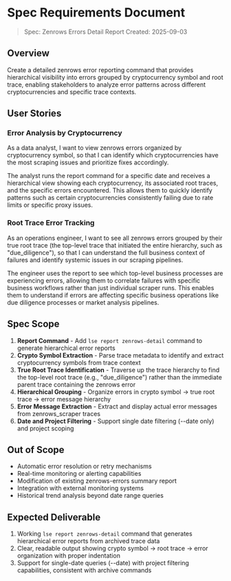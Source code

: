 # Spec Requirements Document

> Spec: Zenrows Errors Detail Report
> Created: 2025-09-03

## Overview

Create a detailed zenrows error reporting command that provides hierarchical visibility into errors grouped by cryptocurrency symbol and root trace, enabling stakeholders to analyze error patterns across different cryptocurrencies and specific trace contexts.

## User Stories

### Error Analysis by Cryptocurrency

As a data analyst, I want to view zenrows errors organized by cryptocurrency symbol, so that I can identify which cryptocurrencies have the most scraping issues and prioritize fixes accordingly.

The analyst runs the report command for a specific date and receives a hierarchical view showing each cryptocurrency, its associated root traces, and the specific errors encountered. This allows them to quickly identify patterns such as certain cryptocurrencies consistently failing due to rate limits or specific proxy issues.

### Root Trace Error Tracking

As an operations engineer, I want to see all zenrows errors grouped by their true root trace (the top-level trace that initiated the entire hierarchy, such as "due_diligence"), so that I can understand the full business context of failures and identify systemic issues in our scraping pipelines.

The engineer uses the report to see which top-level business processes are experiencing errors, allowing them to correlate failures with specific business workflows rather than just individual scraper runs. This enables them to understand if errors are affecting specific business operations like due diligence processes or market analysis pipelines.

## Spec Scope

1. **Report Command** - Add `lse report zenrows-detail` command to generate hierarchical error reports
2. **Crypto Symbol Extraction** - Parse trace metadata to identify and extract cryptocurrency symbols from trace context
3. **True Root Trace Identification** - Traverse up the trace hierarchy to find the top-level root trace (e.g., "due_diligence") rather than the immediate parent trace containing the zenrows error
4. **Hierarchical Grouping** - Organize errors in crypto symbol → true root trace → error message hierarchy
5. **Error Message Extraction** - Extract and display actual error messages from zenrows_scraper traces
6. **Date and Project Filtering** - Support single date filtering (--date only) and project scoping

## Out of Scope

- Automatic error resolution or retry mechanisms
- Real-time monitoring or alerting capabilities
- Modification of existing zenrows-errors summary report
- Integration with external monitoring systems
- Historical trend analysis beyond date range queries

## Expected Deliverable

1. Working `lse report zenrows-detail` command that generates hierarchical error reports from archived trace data
2. Clear, readable output showing crypto symbol → root trace → error organization with proper indentation
3. Support for single-date queries (--date) with project filtering capabilities, consistent with archive commands